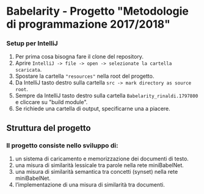 # Babelarity - Progetto "Metodologie di programmazione 2017/2018"

### Setup per IntelliJ
1. Per prima cosa bisogna fare il clone del repository.
2. Aprire ```IntelliJ -> file -> open -> selezionate la cartella scaricata```.
3. Spostare la cartella ```"resources"``` nella root del progetto.
4. Da IntelliJ tasto destro sulla cartella ```src -> mark directory as source root```.
5. Sempre da IntelliJ tasto destro sulla cartella ```Babelarity_rinaldi.1797800``` e cliccare su "build module".
6. Se richiede una cartella di output, specificarne una a piacere.


## Struttura del progetto 
### Il progetto consiste nello sviluppo di: 
 
1. un sistema di caricamento e memorizzazione dei documenti di testo.
2. una misura di similarità lessicale tra parole nella rete miniBabelNet.
3. una misura di similarità semantica tra concetti (synset) nella rete miniBabelNet.
4. l’implementazione di una misura di similarità tra documenti.
